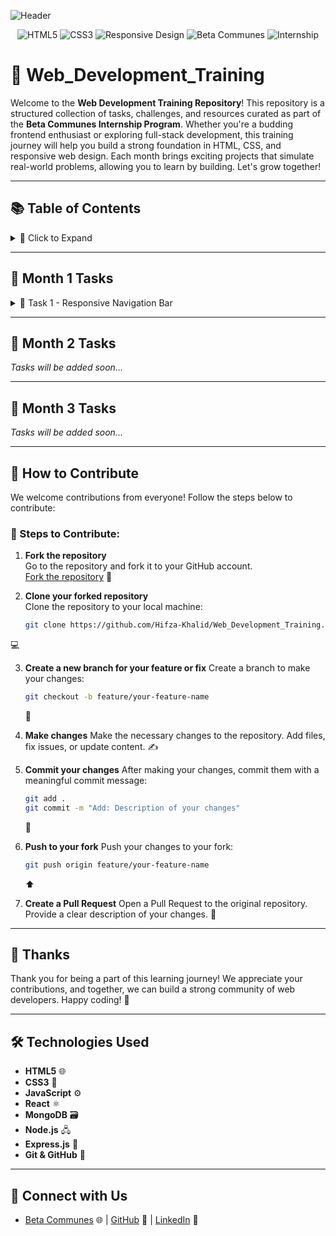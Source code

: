 <!-- Header Image -->
![Header](https://live.staticflickr.com/65535/51350239267_54560763e6_b.jpg)

<!-- Badges -->
<p align="center">
  <img src="https://img.shields.io/badge/HTML5-E34F26?style=for-the-badge&logo=html5&logoColor=white" alt="HTML5"/>
  <img src="https://img.shields.io/badge/CSS3-1572B6?style=for-the-badge&logo=css3&logoColor=white" alt="CSS3"/>
  <img src="https://img.shields.io/badge/Responsive%20Design-00C7B7?style=for-the-badge&logo=responsive&logoColor=white" alt="Responsive Design"/>
  <img src="https://img.shields.io/badge/Beta%20Communes-7B68EE?style=for-the-badge&logo=github&logoColor=white" alt="Beta Communes"/>
  <img src="https://img.shields.io/badge/Internship-FF69B4?style=for-the-badge" alt="Internship"/>
</p>

# 📁 Web_Development_Training

Welcome to the **Web Development Training Repository**! This repository is a structured collection of tasks, challenges, and resources curated as part of the **Beta Communes Internship Program**. Whether you're a budding frontend enthusiast or exploring full-stack development, this training journey will help you build a strong foundation in HTML, CSS, and responsive web design. Each month brings exciting projects that simulate real-world problems, allowing you to learn by building. Let's grow together!

---

## 📚 Table of Contents
<details>
  <summary>📌 Click to Expand</summary>

- [Month 1 Tasks](#month-1-tasks)
  - [Task 1 - Responsive Navigation Bar](#task-1---responsive-navigation-bar)
- [Month 2 Tasks](#month-2-tasks)
- [Month 3 Tasks](#month-3-tasks)
- [How to Contribute](#how-to-contribute)
- [Thanks](#thanks)

</details>

---

## 📅 Month 1 Tasks

<details>
  <summary>📂 Task 1 - Responsive Navigation Bar</summary>

### 📄 Task Details  
**Task for Intern:**  
Create a responsive navigation bar using only HTML and CSS. It should include a toggle menu for smaller screens and display horizontal links for larger screens. Follow the layout shown in the reference image.

#### ✅ Requirements:
- Use **HTML and CSS only** (no JavaScript)
- Include the following links: `Home`, `About`, `Services`, `Contact`, `Feedback`
- Implement a **mobile-friendly sidebar toggle**
- Apply **clean styling** with hover effects

### 🔽 Input Image:
| Reference Layout |
|------------------|
| ![Input](https://github.com/Hifza-Khalid/Web_Development_Training/blob/main/Hifza-Khalid/Task1/assets/input_image.jpeg) |

### 🔼 Output Example (Large & Small Screen):

| Large Screen | Small Screen |
|--------------|--------------|
| ![Large Output](https://github.com/Hifza-Khalid/Web_Development_Training/blob/main/Hifza-Khalid/Task1/assets/large-output-image.JPG) | ![Small Output](https://github.com/Hifza-Khalid/Web_Development_Training/blob/main/Hifza-Khalid/Task1/assets/small_output_image.png) |

</details>

---

## 📅 Month 2 Tasks

_Tasks will be added soon..._

---

## 📅 Month 3 Tasks

_Tasks will be added soon..._

---
## 🤝 How to Contribute

We welcome contributions from everyone! Follow the steps below to contribute:

### 📝 Steps to Contribute:

1. **Fork the repository**  
   Go to the repository and fork it to your GitHub account.  
   [Fork the repository](https://github.com/Hifza-Khalid/Web_Development_Training/fork) 🍴

2. **Clone your forked repository**  
   Clone the repository to your local machine:
   ```bash
   git clone https://github.com/Hifza-Khalid/Web_Development_Training.git

💻

3. **Create a new branch for your feature or fix**
   Create a branch to make your changes:

   ```bash
   git checkout -b feature/your-feature-name
   ```

   🌱

4. **Make changes**
   Make the necessary changes to the repository. Add files, fix issues, or update content. ✍️

5. **Commit your changes**
   After making your changes, commit them with a meaningful commit message:

   ```bash
   git add .
   git commit -m "Add: Description of your changes"
   ```

   💬

6. **Push to your fork**
   Push your changes to your fork:

   ```bash
   git push origin feature/your-feature-name
   ```

   ⬆️

7. **Create a Pull Request**
   Open a Pull Request to the original repository. Provide a clear description of your changes.
   🚀

---

## 🙏 Thanks

Thank you for being a part of this learning journey! We appreciate your contributions, and together, we can build a strong community of web developers. Happy coding! 🚀

---

## 🛠️ Technologies Used

* **HTML5** 🌐
* **CSS3** 🎨
* **JavaScript** ⚙️
* **React** ⚛️
* **MongoDB** 🗃️
* **Node.js** 🖧
* **Express.js** 🚀
* **Git & GitHub** 🐙

---

## 👥 Connect with Us

* [Beta Communes](https://www.betacommunes.com/) 🌐 | [GitHub](https://github.com/Hifza-Khalid) 🐙 | [LinkedIn](https://www.linkedin.com/in/hifza-khalid/) 💼

